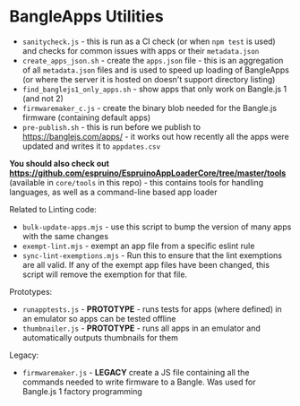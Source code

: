 BangleApps Utilities
====================

* `sanitycheck.js` - this is run as a CI check (or when `npm test` is used) and checks for common issues with apps or their `metadata.json`
* `create_apps_json.sh` - create the `apps.json` file - this is an aggregation of all `metadata.json` files and is used to speed up loading of BangleApps (or where the server it is hosted on doesn't support directory listing)
* `find_banglejs1_only_apps.sh` - show apps that only work on Bangle.js 1 (and not 2)
* `firmwaremaker_c.js` - create the binary blob needed for the Bangle.js firmware (containing default apps)
* `pre-publish.sh` - this is run before we publish to https://banglejs.com/apps/ - it works out how recently all the apps were updated and writes it to `appdates.csv`

**You should also check out https://github.com/espruino/EspruinoAppLoaderCore/tree/master/tools** (available in `core/tools` in this repo) - this contains tools for handling languages, as well as a command-line based app loader

Related to Linting code:

* `bulk-update-apps.mjs` - use this script to bump the version of many apps with the same changes
* `exempt-lint.mjs` - exempt an app file from a specific eslint rule
* `sync-lint-exemptions.mjs` - Run this to ensure that the lint exemptions are all valid. If any of the exempt app files have been changed, this script will remove the exemption for that file.

Prototypes:

* `runapptests.js` - **PROTOTYPE** - runs tests for apps (where defined) in an emulator so apps can be tested offline
* `thumbnailer.js` - **PROTOTYPE** - runs all apps in an emulator and automatically outputs thumbnails for them

Legacy:

* `firmwaremaker.js` - **LEGACY** create a JS file  containing all the commands needed to write firmware to a Bangle. Was used for Bangle.js 1 factory programming
